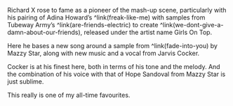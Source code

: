 Richard X rose to fame as a pioneer of the mash-up scene, particularly with his pairing of Adina Howard’s ^link(freak-like-me) with samples from Tubeway Army’s ^link(are-friends-electric) to create ^link(we-dont-give-a-damn-about-our-friends), released under the artist name Girls On Top.

Here he bases a new song around a sample from ^link(fade-into-you) by Mazzy Star, along with new music and a vocal from Jarvis Cocker.

Cocker is at his finest here, both in terms of his tone and the melody. And the combination of his voice with that of Hope Sandoval from Mazzy Star is just sublime.

This really is one of my all-time favourites.
